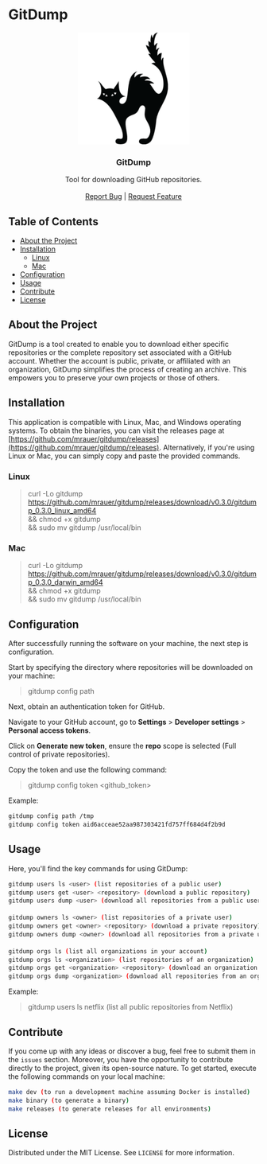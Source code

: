 # GitDump
<!-- PROJECT LOGO -->
<p align="center">
  <a href="https://github.com/mrauer/gitdump">
    <img src="images/logo.png" alt="Logo" width="225" height="225">
  </a>

  <h3 align="center">GitDump</h3>

  <p align="center">
    Tool for downloading GitHub repositories.
    <br />
    <br />
    <a href="https://github.com/mrauer/gitdump/issues">Report Bug</a>
    |
    <a href="https://github.com/mrauer/gitdump/issues">Request Feature</a>
  </p>
</p>

<!-- TABLE OF CONTENTS -->
## Table of Contents

* [About the Project](#about-the-project)
* [Installation](#installation)
  * [Linux](#linux)
  * [Mac](#mac)
* [Configuration](#configuration)
* [Usage](#usage)
* [Contribute](#contribute)
* [License](#license)

<!-- ABOUT THE PROJECT -->
## About the Project

GitDump is a tool created to enable you to download either specific repositories or the complete repository set associated with a GitHub account. Whether the account is public, private, or affiliated with an organization, GitDump simplifies the process of creating an archive. This empowers you to preserve your own projects or those of others.

<!-- INSTALLATION -->
## Installation

This application is compatible with Linux, Mac, and Windows operating systems. To obtain the binaries, you can visit the releases page at [https://github.com/mrauer/gitdump/releases](https://github.com/mrauer/gitdump/releases). Alternatively, if you're using Linux or Mac, you can simply copy and paste the provided commands.

<!-- LINUX -->
### Linux

>curl -Lo gitdump https://github.com/mrauer/gitdump/releases/download/v0.3.0/gitdump_0.3.0_linux_amd64 \
&& chmod +x gitdump \
&& sudo mv gitdump /usr/local/bin

<!-- MAC -->
### Mac

>curl -Lo gitdump https://github.com/mrauer/gitdump/releases/download/v0.3.0/gitdump_0.3.0_darwin_amd64 \
&& chmod +x gitdump \
&& sudo mv gitdump /usr/local/bin

<!-- CONFIGURATION -->
## Configuration

After successfully running the software on your machine, the next step is configuration.

Start by specifying the directory where repositories will be downloaded on your machine:

>gitdump config path <path>

Next, obtain an authentication token for GitHub.

Navigate to your GitHub account, go to **Settings** > **Developer settings** > **Personal access tokens**.

Click on **Generate new token**, ensure the **repo** scope is selected (Full control of private repositories).

Copy the token and use the following command:

>gitdump config token <github_token>

Example:

```sh
gitdump config path /tmp
gitdump config token aid6acceae52aa987303421fd757ff684d4f2b9d
```

<!-- USAGE -->
## Usage

Here, you'll find the key commands for using GitDump:

```sh
gitdump users ls <user> (list repositories of a public user)
gitdump users get <user> <repository> (download a public repository)
gitdump users dump <user> (download all repositories from a public user)

gitdump owners ls <owner> (list repositories of a private user)
gitdump owners get <owner> <repository> (download a private repository)
gitdump owners dump <owner> (download all repositories from a private user)

gitdump orgs ls (list all organizations in your account)
gitdump orgs ls <organization> (list repositories of an organization)
gitdump orgs get <organization> <repository> (download an organization repository)
gitdump orgs dump <organization> (download all repositories from an organization)
```

Example:

>gitdump users ls netflix (list all public repositories from Netflix)

<!-- CONTRIBUTE -->
## Contribute

If you come up with any ideas or discover a bug, feel free to submit them in the `issues` section. Moreover, you have the opportunity to contribute directly to the project, given its open-source nature. To get started, execute the following commands on your local machine:

```sh
make dev (to run a development machine assuming Docker is installed)
make binary (to generate a binary)
make releases (to generate releases for all environments)
```

<!-- LICENSE -->
## License

Distributed under the MIT License. See `LICENSE` for more information.
